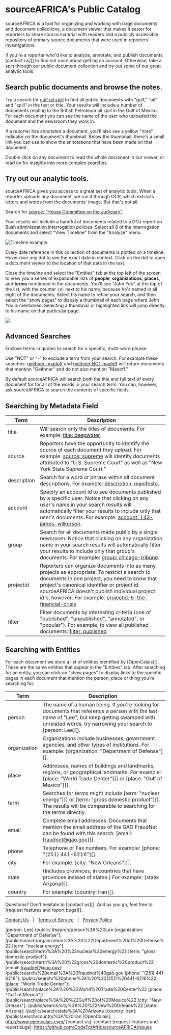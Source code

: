# sourceAFRICA's Public Catalog

sourceAFRICA is a tool for organizing and working with large documents and document collections, a document viewer that makes it easier for reporters to share source material with readers and a publicly accessible repository of primary source documents that were used in reporters' investigations. 

If you're a reporter who'd like to analyze, annotate, and publish documents, [contact us][] to find out more about getting an account. Otherwise, take a spin through our public document collection and try out some of our great analytic tools.

## Search public documents and browse the notes.

Try a search for [gulf oil spill][] to find all public documents with "gulf," "oil" and "spill" in the text or title. Your results will include a number of documents relating to the British Petroleum oil spill in the Gulf of Mexico.  For each document you can see the name of the user who uploaded the document and the newsroom they work in.

If a reporter has annotated a document, you'll also see a yellow "note" indicator on the document's thumbnail. Below the thumbnail, there's a small link you can use to show the annotations that have been made on that document. 

Double click on any document to read the whole document in our viewer, or read on for insights into more complex searches. 

## Try out our analytic tools.

sourceAFRICA gives you access to a great set of analytic tools. When a reporter uploads any document, we run it through OCR, which extracts letters and words from the documents' image. But that's not all. 
 
Search for [source: "House Committee on the Judiciary"][].
 
Your results will include a handful of documents related to a DOJ report on Bush administration interrogation policies. Select all 8 of the interrogation documents and select "View Timeline" from the "Analyze" menu.

<img src="/images/help/timeline.jpg" class="full_line" alt="Timeline example." />

Every date reference in this collection of documents is plotted on a timeline. Hover over any dot to see the exact date in context. Click on the dot to open a document viewer to the location of that date in the text.

Close the timeline and select the "Entities" tab at the top left of the screen to view you a series of expandable lists of **people**, **organizations**, **places**, and **terms** mentioned in the documents. You'll see "John Yoo" at the top of the list, with the counter `(8)` next to his name, because he's named in all eight of the documents. Select his name to refine your search, and then select the "show pages" to dispaly a thumbnail of each page where John Yoo is mentioned. Selecting a thumbnail or highlighted link will jump directly to his name on that particular page.

<img src="/images/help/show_pages.png" class="full_line" />

## Advanced Searches

Enclose terms in quotes to search for a specific, multi-word phrase.  

Use "NOT" or "-" to exclude a term from your search. For example these searches: [geithner -madoff][] and [geithner NOT madoff][] will return documents that mention "Geithner" and do not also mention "Madoff." 

By default sourceAFRICA will search both the title and full text of every document for for all of the words in your search term. You can, however, ask sourceAFRICA to search the contents of specific fields. 


## Searching by Metadata Field
   
Term                        | Description 
----------------------------|---------------------
title                       | Will search only the titles of documents. For example: [title: deepwater][].
source                      | Reporters have the opportunity to identify the source of each document they upload.  For example: [source: supreme][] will identify documents attributed to "U.S. Supreme Court" as well as "New York State Supreme Court."
description                 | Search for a word or phrase within all document descriptions. For example: [description: manifesto][].
account                     | Specify an account id to see documents published by a specific user. Notice that clicking on any user's name in your search results will automatically filter your results to include only that user's documents.  For example: [account: 143-james-wilkerson][].
group                       | Search for all documents made public by a single newsroom. Notice that clicking on any organization name in your search results will automatically filter your results to include only that group's documents. For example: [group: chicago-tribune][]. 
projectid                   | Reporters can organize documents into as many projects as appropriate. To restrict a search to documents in one project, you need to know that project's canonical identifier or project id. sourceAFRICA doesn't publish individual project id's, however.  For example: [projectid: 6-the-financial-crisis][]
filter                      | Filter documents by interesting criteria (one of "published", "unpublished", "annotated", or "popular"). For example, to view all published documents: [filter: published][]
 
## Searching with Entities
 
For each document we store a list of entities identified by [OpenCalais][]. These are the same entities that appear in the "Entities" tab. After searching for an entity, you can click on "show pages" to display links to the specific pages in each document that mention the person, place or thing you're searching for.

Term                        | Description 
----------------------------|-------------------------
person                      | The name of a human being. If you're looking for documents that reference a person with the last name of "Lee", but keep getting swamped with unrelated words, try narrowing your search to [person: Lee][].
organization                | Organizations include businesses, government agencies, and other types of institutions. For example: [organization: "Department of Defense"][].
place                       | Addresses, names of buildings and landmarks, regions, or geographical landmarks. For example: [place: "World Trade Center"][] or [place: "Gulf of Mexico"][].
term                        | Searches for terms might include [term: "nuclear energy"][] or [term: "gross domestic product"][]. The results will be comparable to searching for the terms directly.
email                       | Complete email addresses. Documents that mention the email address of the GAO FraudNet can be found with this search: [email: fraudnet@gao.gov][].
phone                       | Telephone or Fax numbers. For example: [phone: "(251) 441-6216"][].
city                        | For example: [city: "New Orleans"][].
state                       | (Includes provinces, in countries that have provinces instead of states.) For example: [state: Arizona][].
country                     | For example: [country: Iran][].

Questions? Don't hesitate to [contact us][]. And as you go, feel free to [request features and report bugs][].

<div class="help_footer">
  <a class="text_link" href="/contact">Contact Us</a> &nbsp;&nbsp;|&nbsp;&nbsp;
  <a class="text_link" href="/terms">Terms of Service</a> &nbsp;&nbsp;|&nbsp;&nbsp;
  <a class="text_link" href="/privacy">Privacy Policy</a>
</div>


[gulf oil spill]: /public/search/gulf%20oil%20spill
[source: "House Committee on the Judiciary"]: /public/search/source%3A%20%22House%20Committee%20on%20the%20Judiciary%22
[John Yoo detainee]: /public/search/John%20Yoo%20detainee
[geithner -madoff]: /public/search/geithner%20-madoff 
[geithner NOT madoff]: /public/search/geithner%20NOT%20madoff
[account: 143-james-wilkerson]: /public/search/account%3A%20143-james-wilkerson
[group: chicago-tribune]: /public/search/group%3A%20chicago-tribune
[title: deepwater]: /public/search/title%3A%20deepwater
[source: supreme]: /public/search/source%3A%20supreme
[description: manifesto]: /public/search/description%3A%20manifesto
[projectid: 6-the-financial-crisis]: /public/search/projectid%3A%206-the-financial-crisis
[access: private]: /public/search/access%3A%20private
[filter: published]: /public/search/filter%3A%20published
[person: Lee]:/public/ #search/person%3A%20Lee
[organization: "Department of Defense"]: /public/search/organization%3A%20%22Department%20of%20Defense%22
[term: "nuclear energy"]: /public/search/term%3A%20%22nuclear%20energy%22
[term: "gross domestic product"]: /public/search/term%3A%20%22gross%20domestic%20product%22
[email: fraudnet@gao.gov]: /public/search/%20email%3A%20fraudnet%40gao.gov
[phone: "(251) 441-6216"]: /public/search/%20phone%3A%20%22(251)%20441-6216%22
[place: "World Trade Center"]: /public/search/place%3A%20%22World%20Trade%20Center%22
[place: "Gulf of Mexico"]: /public/search/place%3A%20%22Gulf%20of%20Mexico%22
[city: "New Orleans"]: /public/search/city%3A%20%22New%20Orleans%22
[state: Arizona]: /public/search/state%3A%20Arizona
[country: Iran]: /public/search/country%3A%20Iran
[OpenCalais]: http://www.opencalais.com/
[contact us]: /contact
[request features and report bugs]: https://github.com/CodeForAfrica/sourceAFRICA/issues

